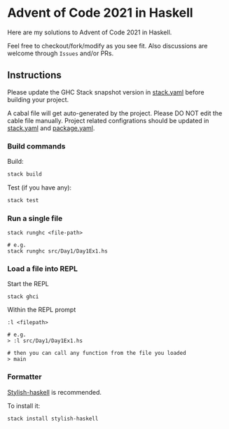 # Advent of Code 2021 in Haskell
Here are my solutions to Advent of Code 2021 in Haskell.

Feel free to checkout/fork/modify as you see fit. Also discussions are welcome through `Issues` and/or PRs.

## Instructions
Please update the GHC Stack snapshot version in [stack.yaml] before building your project.

A cabal file will get auto-generated by the project. Please DO NOT edit the cable file manually.
Project related configrations should be updated in [stack.yaml](stack.yaml) and [package.yaml](package.yaml).

### Build commands
Build:
```sh
stack build
```

Test (if you have any):
```sh
stack test
```

### Run a single file
```
stack runghc <file-path>

# e.g.
stack runghc src/Day1/Day1Ex1.hs
```

### Load a file into REPL
Start the REPL
```
stack ghci
```

Within the REPL prompt
```
:l <filepath>

# e.g.
> :l src/Day1/Day1Ex1.hs

# then you can call any function from the file you loaded
> main
```

### Formatter
[Stylish-haskell] is recommended.

To install it:
```sh
stack install stylish-haskell
```

[Haskell Stack]: https://docs.haskellstack.org/en/stable/README/
[stack.yaml]: https://github.com/bjing/simple-servant-server/blob/main/stack.yaml#L20
[Stylish-haskell]: https://github.com/haskell/stylish-haskell
